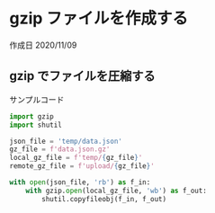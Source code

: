 # gzip ファイルを作成する

作成日 2020/11/09

## gzip でファイルを圧縮する

サンプルコード

```python
import gzip
import shutil

json_file = 'temp/data.json'
gz_file = f'data.json.gz'
local_gz_file = f'temp/{gz_file}'
remote_gz_file = f'upload/{gz_file}'

with open(json_file, 'rb') as f_in:
    with gzip.open(local_gz_file, 'wb') as f_out:
        shutil.copyfileobj(f_in, f_out)
```
